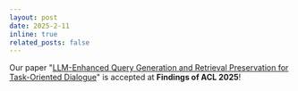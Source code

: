 ```yaml
---
layout: post
date: 2025-2-11
inline: true
related_posts: false
---
```


Our paper "[LLM-Enhanced Query Generation and Retrieval Preservation for Task-Oriented Dialogue](https://openreview.net/pdf?id=5hrcmBp8fe)" is accepted at **Findings of ACL 2025**!

